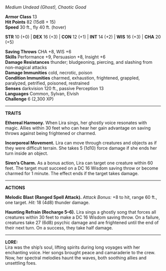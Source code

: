 _Medium Undead (Ghost), Chaotic Good_

**Armor Class** 13  
**Hit Points** 82 (15d8 + 15)  
**Speed** 30 ft., fly 40 ft. (hover)

**STR** 10 (+0) | **DEX** 16 (+3) | **CON** 12 (+1) | **INT** 14 (+2) | **WIS** 16 (+3) | **CHA** 20 (+5)

**Saving Throws** CHA +8, WIS +6  
**Skills** Performance +9, Persuasion +8, Insight +6  
**Damage Resistances** thunder; bludgeoning, piercing, and slashing from non-magical attacks  
**Damage Immunities** cold, necrotic, poison  
**Condition Immunities** charmed, exhaustion, frightened, grappled, paralyzed, petrified, poisoned, restrained  
**Senses** darkvision 120 ft., passive Perception 13  
**Languages** Common, Sylvan, Elvish  
**Challenge** 6 (2,300 XP)

---

**TRAITS**

**Ethereal Harmony.** When Lira sings, her ghostly voice resonates with magic. Allies within 30 feet who can hear her gain advantage on saving throws against being frightened or charmed.

**Incorporeal Movement.** Lira can move through creatures and objects as if they were difficult terrain. She takes 5 (1d10) force damage if she ends her turn inside an object.

**Siren’s Charm.** As a bonus action, Lira can target one creature within 60 feet. The target must succeed on a DC 16 Wisdom saving throw or become charmed for 1 minute. The effect ends if the target takes damage.

---

**ACTIONS**

**Melodic Blast (Ranged Spell Attack).** _Attack Bonus:_ +8 to hit, range 60 ft., one target. _Hit:_ 18 (4d8) thunder damage.

**Haunting Refrain (Recharge 5–6).** Lira sings a ghostly song that forces all creatures within 30 feet to make a DC 16 Wisdom saving throw. On a failure, creatures take 27 (6d8) psychic damage and are frightened until the end of their next turn. On a success, they take half damage.

---

**LORE:**  
Lira was the ship’s soul, lifting spirits during long voyages with her enchanting voice. Her songs brought peace and camaraderie to the crew. Now, her spectral melodies haunt the waves, both soothing allies and unsettling foes.